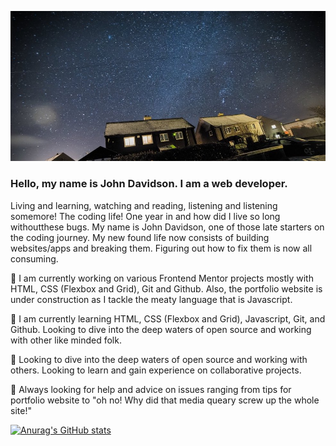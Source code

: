 ![bridge](https://github.com/John-Davidson-8/John-Davidson-8/blob/main/barvas-crop.jpeg)

### Hello, my name is John Davidson. I am a web developer.

Living and learning, watching and reading, listening and listening somemore! The coding life! One year in and how did I live so long withoutthese bugs. My name is John Davidson, one of those late starters on the coding journey. My new found life now consists of building websites/apps
and breaking them. Figuring out how to fix them is now all consuming.
    

🔭 I am currently working on various Frontend Mentor projects mostly with HTML, CSS (Flexbox and Grid), Git and Github. Also, the portfolio website is under construction as I tackle the meaty language that is Javascript.

🌱 I am currently learning HTML, CSS (Flexbox and Grid), Javascript, Git, and Github. Looking to dive into the deep waters of open source and working with other like minded folk. 

👯 Looking to dive into the deep waters of open source and working with others. Looking to learn and gain experience on collaborative projects. 

🤔 Always looking for help and advice on issues ranging from tips for portfolio website to "oh no! Why did that media queary screw up the whole site!"

[![Anurag's GitHub stats](https://github-readme-stats.vercel.app/api?username=John-Davidson-8)](https://github.com/anuraghazra/github-readme-stats)
